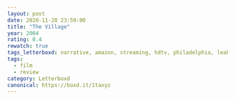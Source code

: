 ```yaml
---
layout: post 
date: 2020-11-20 23:59:00
title: "The Village"
year: 2004
rating: 0.4
rewatch: true
tags_letterboxd: narrative, amazon, streaming, hdtv, philadelphia, leah
tags:
  - film
  - review
category: Letterboxd
canonical: https://boxd.it/1taxyz
---
```

